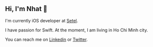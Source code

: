 ## Hi, I'm Nhat 👋 
I'm currently iOS developer at [Setel](https://www.setel.com). 

I have passion for Swift. At the moment, I am living in Ho Chi Minh city.

You can reach me on [Linkedin](https://www.linkedin.com/in/nhat-lee-032497a3/) or [Twitter](https://twitter.com/nhatjle6).
